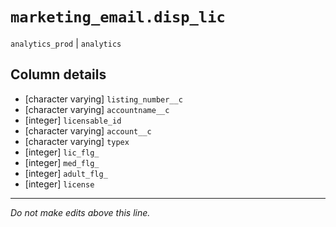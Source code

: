 # `marketing_email.disp_lic`
`analytics_prod` | `analytics`

## Column details
* [character varying] `listing_number__c`
* [character varying] `accountname__c`
* [integer]   `licensable_id`
* [character varying] `account__c`
* [character varying] `typex`
* [integer]   `lic_flg_`
* [integer]   `med_flg_`
* [integer]   `adult_flg_`
* [integer]   `license`

-------------------------------------------------------------------------------
*Do not make edits above this line.*
